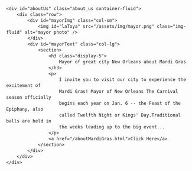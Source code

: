 	<div id="aboutUs" class="about_us container-fluid">
		<div class="row">
			<div id="mayorImg" class="col-sm">
				<img id="laToya" src="/assets/img/mayor.png" class="img-fluid" alt="mayor photo" />
			</div>
			<div id="mayorText" class="col-lg">
				<section>
					<h3 class="display-5">
						Mayor of great city New Orleans about Mardi Gras
					</h3>
					<p>
						I invite you to visit our city to experience the excitement of
						Mardi Gras! Mayor of New Orleans The Carnival season officially
						begins each year on Jan. 6 -- the Feast of the Epiphany, also
						called Twelfth Night or Kings' Day.Traditional balls are held in
						the weeks leading up to the big event...
					</p>
					<a href="/aboutMardiGras.html">Click Here</a>
				</section>
			</div>
		</div>
	</div>

